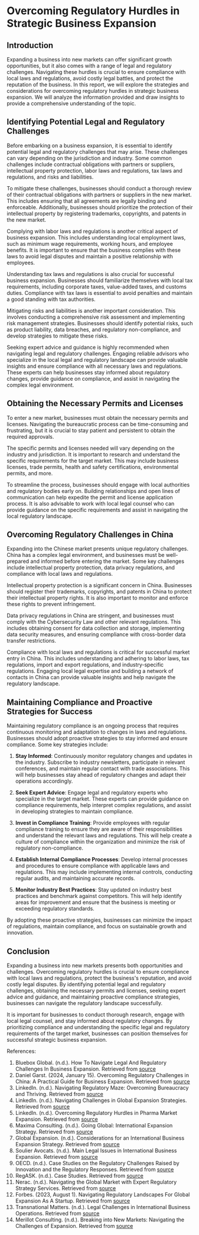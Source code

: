 # Overcoming Regulatory Hurdles in Strategic Business Expansion

## Introduction

Expanding a business into new markets can offer significant growth opportunities, but it also comes with a range of legal and regulatory challenges. Navigating these hurdles is crucial to ensure compliance with local laws and regulations, avoid costly legal battles, and protect the reputation of the business. In this report, we will explore the strategies and considerations for overcoming regulatory hurdles in strategic business expansion. We will analyze the information provided and draw insights to provide a comprehensive understanding of the topic.

## Identifying Potential Legal and Regulatory Challenges

Before embarking on a business expansion, it is essential to identify potential legal and regulatory challenges that may arise. These challenges can vary depending on the jurisdiction and industry. Some common challenges include contractual obligations with partners or suppliers, intellectual property protection, labor laws and regulations, tax laws and regulations, and risks and liabilities.

To mitigate these challenges, businesses should conduct a thorough review of their contractual obligations with partners or suppliers in the new market. This includes ensuring that all agreements are legally binding and enforceable. Additionally, businesses should prioritize the protection of their intellectual property by registering trademarks, copyrights, and patents in the new market.

Complying with labor laws and regulations is another critical aspect of business expansion. This includes understanding local employment laws, such as minimum wage requirements, working hours, and employee benefits. It is important to ensure that the business complies with these laws to avoid legal disputes and maintain a positive relationship with employees.

Understanding tax laws and regulations is also crucial for successful business expansion. Businesses should familiarize themselves with local tax requirements, including corporate taxes, value-added taxes, and customs duties. Compliance with tax laws is essential to avoid penalties and maintain a good standing with tax authorities.

Mitigating risks and liabilities is another important consideration. This involves conducting a comprehensive risk assessment and implementing risk management strategies. Businesses should identify potential risks, such as product liability, data breaches, and regulatory non-compliance, and develop strategies to mitigate these risks.

Seeking expert advice and guidance is highly recommended when navigating legal and regulatory challenges. Engaging reliable advisors who specialize in the local legal and regulatory landscape can provide valuable insights and ensure compliance with all necessary laws and regulations. These experts can help businesses stay informed about regulatory changes, provide guidance on compliance, and assist in navigating the complex legal environment.

## Obtaining the Necessary Permits and Licenses

To enter a new market, businesses must obtain the necessary permits and licenses. Navigating the bureaucratic process can be time-consuming and frustrating, but it is crucial to stay patient and persistent to obtain the required approvals.

The specific permits and licenses needed will vary depending on the industry and jurisdiction. It is important to research and understand the specific requirements for the target market. This may include business licenses, trade permits, health and safety certifications, environmental permits, and more.

To streamline the process, businesses should engage with local authorities and regulatory bodies early on. Building relationships and open lines of communication can help expedite the permit and license application process. It is also advisable to work with local legal counsel who can provide guidance on the specific requirements and assist in navigating the local regulatory landscape.

## Overcoming Regulatory Challenges in China

Expanding into the Chinese market presents unique regulatory challenges. China has a complex legal environment, and businesses must be well-prepared and informed before entering the market. Some key challenges include intellectual property protection, data privacy regulations, and compliance with local laws and regulations.

Intellectual property protection is a significant concern in China. Businesses should register their trademarks, copyrights, and patents in China to protect their intellectual property rights. It is also important to monitor and enforce these rights to prevent infringement.

Data privacy regulations in China are stringent, and businesses must comply with the Cybersecurity Law and other relevant regulations. This includes obtaining consent for data collection and storage, implementing data security measures, and ensuring compliance with cross-border data transfer restrictions.

Compliance with local laws and regulations is critical for successful market entry in China. This includes understanding and adhering to labor laws, tax regulations, import and export regulations, and industry-specific regulations. Engaging local legal expertise and building a network of contacts in China can provide valuable insights and help navigate the regulatory landscape.

## Maintaining Compliance and Proactive Strategies for Success

Maintaining regulatory compliance is an ongoing process that requires continuous monitoring and adaptation to changes in laws and regulations. Businesses should adopt proactive strategies to stay informed and ensure compliance. Some key strategies include:

1. **Stay Informed**: Continuously monitor regulatory changes and updates in the industry. Subscribe to industry newsletters, participate in relevant conferences, and maintain regular contact with trade associations. This will help businesses stay ahead of regulatory changes and adapt their operations accordingly.

2. **Seek Expert Advice**: Engage legal and regulatory experts who specialize in the target market. These experts can provide guidance on compliance requirements, help interpret complex regulations, and assist in developing strategies to maintain compliance.

3. **Invest in Compliance Training**: Provide employees with regular compliance training to ensure they are aware of their responsibilities and understand the relevant laws and regulations. This will help create a culture of compliance within the organization and minimize the risk of regulatory non-compliance.

4. **Establish Internal Compliance Processes**: Develop internal processes and procedures to ensure compliance with applicable laws and regulations. This may include implementing internal controls, conducting regular audits, and maintaining accurate records.

5. **Monitor Industry Best Practices**: Stay updated on industry best practices and benchmark against competitors. This will help identify areas for improvement and ensure that the business is meeting or exceeding regulatory standards.

By adopting these proactive strategies, businesses can minimize the impact of regulations, maintain compliance, and focus on sustainable growth and innovation.

## Conclusion

Expanding a business into new markets presents both opportunities and challenges. Overcoming regulatory hurdles is crucial to ensure compliance with local laws and regulations, protect the business's reputation, and avoid costly legal disputes. By identifying potential legal and regulatory challenges, obtaining the necessary permits and licenses, seeking expert advice and guidance, and maintaining proactive compliance strategies, businesses can navigate the regulatory landscape successfully.

It is important for businesses to conduct thorough research, engage with local legal counsel, and stay informed about regulatory changes. By prioritizing compliance and understanding the specific legal and regulatory requirements of the target market, businesses can position themselves for successful strategic business expansion.

References:

1. Bluebox Global. (n.d.). How To Navigate Legal And Regulatory Challenges In Business Expansion. Retrieved from [source](https://blueboxglobal.com/legal-and-regulatory-challenges-in-business-expansion/)
2. Daniel Garst. (2024, January 15). Overcoming Regulatory Challenges in China: A Practical Guide for Business Expansion. Retrieved from [source](https://danielgarst.com/regulatory-challenges-china-business-expansion/)
3. LinkedIn. (n.d.). Navigating Regulatory Maze: Overcoming Bureaucracy and Thriving. Retrieved from [source](https://www.linkedin.com/pulse/navigating-regulatory-maze-overcoming-bureaucracy-thriving-cannon)
4. LinkedIn. (n.d.). Navigating Challenges in Global Expansion Strategies. Retrieved from [source](https://www.linkedin.com/pulse/navigating-challenges-global-expansion-strategies)
5. LinkedIn. (n.d.). Overcoming Regulatory Hurdles in Pharma Market Expansion. Retrieved from [source](https://www.linkedin.com/pulse/overcoming-regulatory-hurdles-pharma-market-expansion-cristian-david)
6. Maxima Consulting. (n.d.). Going Global: International Expansion Strategy. Retrieved from [source](https://www.maximaconsulting.com/newsroom/going-global-international-expansion-strategy)
7. Global Expansion. (n.d.). Considerations for an International Business Expansion Strategy. Retrieved from [source](https://www.globalexpansion.com/blog/considerations-for-an-international-business-expansion-strategy)
8. Soulier Avocats. (n.d.). Main Legal Issues in International Business Expansion. Retrieved from [source](https://www.soulier-avocats.com/en/main-legal-issues-in-international-business-expansion/)
9. OECD. (n.d.). Case Studies on the Regulatory Challenges Raised by Innovation and the Regulatory Responses. Retrieved from [source](https://www.oecd-ilibrary.org/governance/case-studies-on-the-regulatory-challenges-raised-by-innovation-and-the-regulatory-responses_433f2a12-en)
10. RegASK. (n.d.). Case Studies. Retrieved from [source](https://regask.com/case-studies/)
11. Nerac. (n.d.). Navigating the Global Market with Expert Regulatory Strategy Services. Retrieved from [source](https://www.nerac.com/navigating-the-global-market-with-expert-regulatory-strategy-services/)
12. Forbes. (2023, August 1). Navigating Regulatory Landscapes For Global Expansion As A Startup. Retrieved from [source](https://www.forbes.com/sites/forbeshumanresourcescouncil/2023/08/01/navigating-regulatory-landscapes-for-global-expansion-as-a-startup/)
13. Transnational Matters. (n.d.). Legal Challenges in International Business Operations. Retrieved from [source](https://www.transnationalmatters.com/legal-challenges-in-international-business-operations/)
14. Merillot Consulting. (n.d.). Breaking into New Markets: Navigating the Challenges of Expansion. Retrieved from [source](https://www.merillot.com/consulting-insights/breaking-into-new-markets-navigating-the-challenges-of-expansion/)